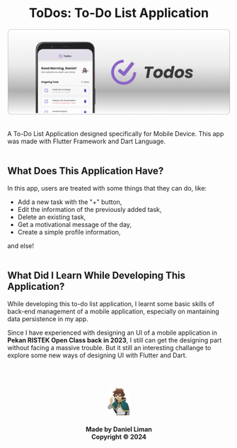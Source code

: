 <h1 align="center"> ToDos: To-Do List Application </h1>
<img src="zReadme/banner.png">
<br>
<br>

A To-Do List Application designed specifically for Mobile Device. This app was made with Flutter Framework and Dart Language.
<br>
<br>

## What Does This Application Have?

In this app, users are treated with some things that they can do, like:
-  Add a new task with the "+" button,
-  Edit the information of the previously added task,
-  Delete an existing task,
-  Get a motivational message of the day,
-  Create a simple profile information,

and else!
<br>
<br>

## What Did I Learn While Developing This Application?

While developing this to-do list application, I learnt some basic skills of back-end management of a mobile application, especially on mantaining data persistence in my app.

Since I have experienced with designing an UI of a mobile application in <b>Pekan RISTEK Open Class back in 2023</b>, I still can get the designing part without facing a massive trouble. But it still an interesting challange to explore some new ways of designing UI with Flutter and Dart.

<br>
<br>
<br>
<div align="center">
    <img src="zReadme/kazuma.png" width="50">
    <h4>Made by Daniel Liman <br> Copyright &copy; 2024</h4>
</div>